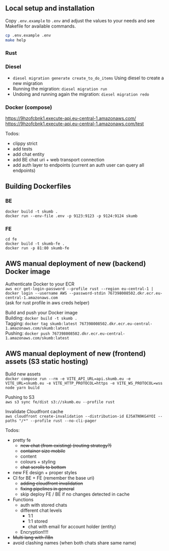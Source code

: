 ## Local setup and installation
Copy `.env.example` to `.env` and adjust the values to your needs and see Makefile for available commands.

```bash
cp .env.example .env
make help
```

### Rust
### Diesel
- `diesel migration generate create_to_do_items` Using diesel to create a new migration
- Running the migration: `diesel migration run`
- Undoing and running again the migration: `diesel migration redo`
### Docker (compose)


https://9hzofcbnk1.execute-api.eu-central-1.amazonaws.com/
https://9hzofcbnk1.execute-api.eu-central-1.amazonaws.com/test


Todos:
- clippy strict
- add tests
- add chat entity
- add BE chat uri + web transport connection
- add auth layer to endpoints (current an auth user can query all endpoints)


## Building Dockerfiles
### BE
`docker build -t skumb .` \
`docker run --env-file .env -p 9123:9123 -p 9124:9124 skumb`

### FE
`cd fe` \
`docker build -t skumb-fe .` \
`docker run -p 81:80 skumb-fe`



## AWS manual deployment of new (backend) Docker image

Authenticate Docker to your ECR \
`aws ecr get-login-password --profile rust --region eu-central-1 | docker login --username AWS --password-stdin 767398008502.dkr.ecr.eu-central-1.amazonaws.com` \
(ask for rust profile in aws creds helper)

Build and push your Docker image \
Building: `docker build -t skumb .` \
Tagging: `docker tag skumb:latest 767398008502.dkr.ecr.eu-central-1.amazonaws.com/skumb:latest` \
Pushing: `docker push 767398008502.dkr.ecr.eu-central-1.amazonaws.com/skumb:latest`

## AWS manual deployment of new (frontend) assets (S3 static hosting)

Build new assets \
`docker compose run --rm -e VITE_API_URL=api.skumb.eu -e VITE_URL=skumb.eu -e VITE_HTTP_PROTOCOL=https -e VITE_WS_PROTOCOL=wss node yarn build`

Pushing to S3 \
`aws s3 sync fe/dist s3://skumb.eu --profile rust`

Invalidate Cloudfront cache \
`aws cloudfront create-invalidation --distribution-id EJ5ATN9KG4YOI --paths "/*" --profile rust --no-cli-pager`

Todos:
- pretty fe
  - ~~new chat (from existing)
    (routing strategy?)~~
  - ~~container size mobile~~
  - content
  - colours + styling
  - ~~chat scrolls to bottom~~
- new FE design + proper styles
- CI for BE + FE (remember the base uri)
  - ~~adding cloudfront invalidation~~
  - ~~fixing pipelines in general~~
  - skip deploy FE / BE if no changes detected in cache
- Functions
  - auth with stored chats
  - different chat levels
    - 1:1
    - 1:1 stored
    - chat with email for account holder (entity)
  - Encryption!!!!
- ~~Multi lang with i18n~~
- avoid clashing names (when both chats share same name)
